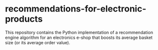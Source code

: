 # recommendations-for-electronic-products
This repository contains the Python implementation of a recommendation engine algorithm for an electronics e-shop that boosts its average basket size (or its average order value).
